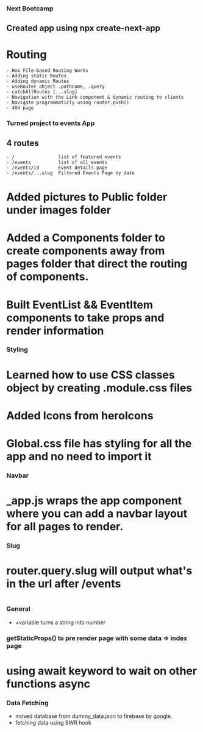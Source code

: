 ### Next Bootcamp 
## Created app using npx create-next-app
# Routing
    - How File-based Routing Works
    - Adding static Routes
    - Adding dynamic Routes 
    - useRouter object .pathname, .query 
    - catchAllRoutes [...slug]
    - Navigation with the Link component & dynamic routing to clients 
    - Navigate programmaticly using router.push()
    - 404 page 

### Turned project to events App 
## 4 routes 
    - /                list of featured events 
    - /events          list of all events 
    - /events/id       Event details page 
    - /events/...slug  Filtered Events Page by date  

# Added pictures to Public folder under images folder

# Added a Components folder to create components away from pages folder that direct the routing of components.
# Built EventList && EventItem components to take props and render information 

### Styling
# Learned how to use CSS classes object by creating .module.css files 
# Added Icons from heroIcons  
# Global.css file has styling for all the app and no need to import it 

### Navbar
# _app.js wraps the app component where you can add a navbar layout for all pages to render.

### Slug 
# router.query.slug will output what's in the url after /events 
# 

### General 
- +variable  turns a string into number


### getStaticProps() to pre render page with some data => index page 
# using await keyword to wait on other functions async


### Data Fetching 
- moved database from dummy_data.json to firebase by google.
- fetching data using SWR hook 